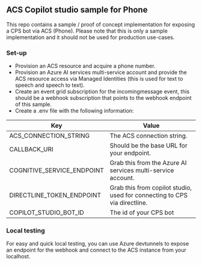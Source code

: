 ## ACS Copilot studio sample for Phone

This repo contains a sample / proof of concept implementation for exposing a CPS bot via ACS (Phone). Please note that this is only a sample implementation and it should not be used for production use-cases.

### Set-up
- Provision an ACS resource and acquire a phone number.
- Provision an Azure AI services multi-service account and provide the ACS resource access via Managed Identities (this is used for text to speech and speech to text).
- Create an event grid subscription for the incomingmessage event, this should be a webhook subscription that points to the webhook endpoint of this sample.
- Create a .env file with the following information:

| Key      | Value      |
| ------------- | ------------- |
| ACS_CONNECTION_STRING | The ACS connection string. |
| CALLBACK_URI | Should be the base URL for your endpoint. |
| COGNITIVE_SERVICE_ENDPOINT | Grab this from the Azure AI services multi-service account. |
| DIRECTLINE_TOKEN_ENDPOINT | Grab this from copilot studio, used for connecting to CPS via directline. |
| COPILOT_STUDIO_BOT_ID | The id of your CPS bot | 


### Local testing
For easy and quick local testing, you can use Azure devtunnels to expose an endpoint for the webhook and connect to the ACS instance from your localhost.